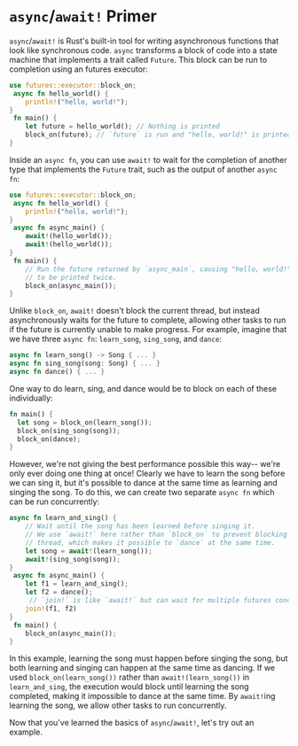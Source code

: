 # `async`/`await!` Primer

`async`/`await!` is Rust's built-in tool for writing asynchronous functions
that look like synchronous code. `async` transforms a block of code into a
state machine that implements a trait called `Future`. This block can be
run to completion using an futures executor:

```rust
use futures::executor::block_on;
 async fn hello_world() {
    println!("hello, world!");
}
 fn main() {
    let future = hello_world(); // Nothing is printed
    block_on(future); // `future` is run and "hello, world!" is printed
}
```

Inside an `async fn`, you can use `await!` to wait for the completion of
another type that implements the `Future` trait, such as the output of
another `async fn`:

```rust
use futures::executor::block_on;
 async fn hello_world() {
    println!("hello, world!");
}
 async fn async_main() {
    await!(hello_world());
    await!(hello_world());
}
 fn main() {
    // Run the future returned by `async_main`, causing "hello, world!"
    // to be printed twice.
    block_on(async_main());
}
```

Unlike `block_on`, `await!` doesn't block the current thread, but instead
asynchronously waits for the future to complete, allowing other tasks to
run if the future is currently unable to make progress. For example,
imagine that we have three `async fn`: `learn_song`, `sing_song`, and
`dance`:

```rust
async fn learn_song() -> Song { ... }
async fn sing_song(song: Song) { ... }
async fn dance() { ... }
```

One way to do learn, sing, and dance would be to block on each of these
individually:

```rust
fn main() {
  let song = block_on(learn_song());
  block_on(sing_song(song));
  block_on(dance);
}
```

However, we're not giving the best performance possible this way-- we're
only ever doing one thing at once! Clearly we have to learn the song before
we can sing it, but it's possible to dance at the same time as learning and
singing the song. To do this, we can create two separate `async fn` which
can be run concurrently:

```rust
async fn learn_and_sing() {
    // Wait until the song has been learned before singing it.
    // We use `await!` here rather than `block_on` to prevent blocking the
    // thread, which makes it possible to `dance` at the same time.
    let song = await!(learn_song());
    await!(sing_song(song));
}
 async fn async_main() {
    let f1 = learn_and_sing();
    let f2 = dance();
     // `join!` is like `await!` but can wait for multiple futures concurrently
    join!(f1, f2)
}
 fn main() {
    block_on(async_main());
}
```

In this example, learning the song must happen before singing the song, but
both learning and singing can happen at the same time as dancing. If we used
`block_on(learn_song())` rather than `await!(learn_song())` in `learn_and_sing`,
the execution would block until learning the song completed, making it
impossible to dance at the same time. By `await!`ing learning the song, we
allow other tasks to run concurrently.

Now that you've learned the basics of `async`/`await!`, let's try out an
example.